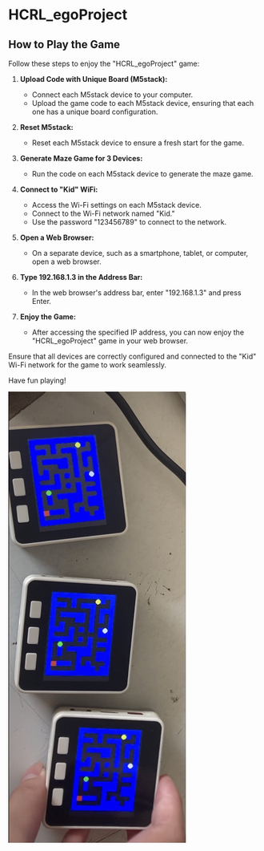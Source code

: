 # HCRL_egoProject

## How to Play the Game

Follow these steps to enjoy the "HCRL_egoProject" game:

1. **Upload Code with Unique Board (M5stack):**
   - Connect each M5stack device to your computer.
   - Upload the game code to each M5stack device, ensuring that each one has a unique board configuration.

2. **Reset M5stack:**
   - Reset each M5stack device to ensure a fresh start for the game.

3. **Generate Maze Game for 3 Devices:**
   - Run the code on each M5stack device to generate the maze game.

4. **Connect to "Kid" WiFi:**
   - Access the Wi-Fi settings on each M5stack device.
   - Connect to the Wi-Fi network named "Kid."
   - Use the password "123456789" to connect to the network.

5. **Open a Web Browser:**
   - On a separate device, such as a smartphone, tablet, or computer, open a web browser.

6. **Type 192.168.1.3 in the Address Bar:**
   - In the web browser's address bar, enter "192.168.1.3" and press Enter.

7. **Enjoy the Game:**
   - After accessing the specified IP address, you can now enjoy the "HCRL_egoProject" game in your web browser.

Ensure that all devices are correctly configured and connected to the "Kid" Wi-Fi network for the game to work seamlessly.

Have fun playing!

![Alt Text](https://github.com/pithakpong/HCRL_egoProject/blob/main/IMG_3480.jpg)
